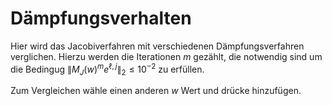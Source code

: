 # Dämpfungsverhalten
Hier wird das Jacobiverfahren mit verschiedenen Dämpfungsverfahren verglichen.
Hierzu werden die Iterationen $m$ gezählt, die notwendig sind um die Bedingug 
$\left\lVert M_J (w)^m e^{\ell, j}\right\rVert_2 \leq 10^{-2}$ zu erfüllen. 

Zum Vergleichen wähle einen anderen $w$ Wert und drücke hinzufügen.